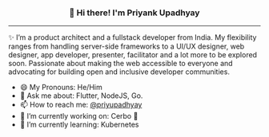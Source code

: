 
<h3 align="center">👋 Hi there! I'm Priyank Upadhyay</h3>
<!-- <p align="center">
  <a href="https://www.giftegwuenu.dev">Website</a> •
  <a href="https://twitter.com/lauragift_">Twitter</a>
</p> -->

---
✨ I’m a product architect and a fullstack developer from India. My flexibility ranges from handling server-side frameworks to a UI/UX designer, web designer, app developer, presenter, facilitator and a lot more to be explored soon. 
Passionate about making the web accessible to everyone and advocating for building open and inclusive developer communities. 


- 😄 My Pronouns: He/Him  
- 💬 Ask me about: Flutter, NodeJS, Go.
- 📫 How to reach me: [@priyupadhyay](https://www.linkedin.com/in/priyupadhyay/)
- 🔭 I’m currently working on: Cerbo 🤖
- 🌱 I’m currently learning: Kubernetes
